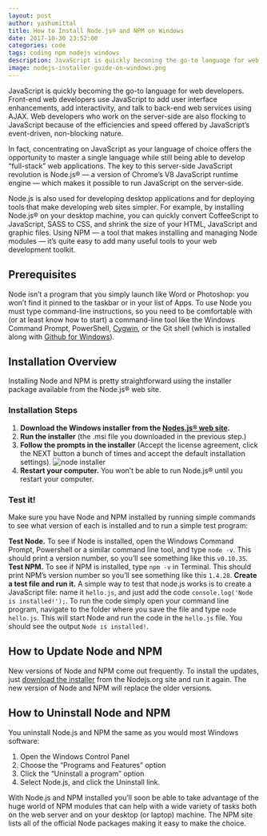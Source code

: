 ```yaml
---
layout: post
author: yashumittal
title: How to Install Node.js® and NPM on Windows
date: 2017-10-30 23:52:00
categories: code
tags: coding npm nodejs windows
description: JavaScript is quickly becoming the go-to language for web developers. Front-end web developers use JavaScript to add user interface enhancements, add interactivity, and talk to back-end web services using AJAX. Web developers who work on the server-side are also flocking
image: nodejs-installer-guide-on-windows.png
---
```


JavaScript is quickly becoming the go-to language for web developers. Front-end web developers use JavaScript to add user interface enhancements, add interactivity, and talk to back-end web services using AJAX. Web developers who work on the server-side are also flocking to JavaScript because of the efficiencies and speed offered by JavaScript’s event-driven, non-blocking nature.

In fact, concentrating on JavaScript as your language of choice offers the opportunity to master a single language while still being able to develop “full-stack” web applications. The key to this server-side JavaScript revolution is Node.js® — a version of Chrome’s V8 JavaScript runtime engine — which makes it possible to run JavaScript on the server-side.

Node.js is also used for developing desktop applications and for deploying tools that make developing web sites simpler. For example, by installing Node.js® on your desktop machine, you can quickly convert CoffeeScript to JavaScript, SASS to CSS, and shrink the size of your HTML, JavaScript and graphic files. Using NPM — a tool that makes installing and managing Node modules — it’s quite easy to add many useful tools to your web development toolkit.

## Prerequisites

Node isn’t a program that you simply launch like Word or Photoshop: you won’t find it pinned to the taskbar or in your list of Apps. To use Node you must type command-line instructions, so you need to be comfortable with (or at least know how to start) a command-line tool like the Windows Command Prompt, PowerShell, [Cygwin](//www.cygwin.com/), or the Git shell (which is installed along with [Github for Windows](//windows.github.com/)).

## Installation Overview

Installing Node and NPM is pretty straightforward using the installer package available from the Node.js® web site.

### Installation Steps

1. **Download the Windows installer from the [Nodes.js® web site](//nodejs.org/).**
2. **Run the installer** (the .msi file you downloaded in the previous step.)
3. **Follow the prompts in the installer** (Accept the license agreement, click the NEXT button a bunch of times and accept the default installation settings).
![node installer](//blog.codecarrot.net/images/node_installer.png)
4. **Restart your computer.** You won’t be able to run Node.js® until you restart your computer.

### Test it!

Make sure you have Node and NPM installed by running simple commands to see what version of each is installed and to run a simple test program:

**Test Node.** To see if Node is installed, open the Windows Command Prompt, Powershell or a similar command line tool, and type `node -v`. This should print a version number, so you’ll see something like this `v0.10.35`.
**Test NPM.** To see if NPM is installed, type `npm -v` in Terminal. This should print NPM’s version number so you’ll see something like this `1.4.28`.
**Create a test file and run it.** A simple way to test that node.js works is to create a JavaScript file: name it `hello.js`, and just add the code `console.log('Node is installed!');`. To run the code simply open your command line program, navigate to the folder where you save the file and type `node hello.js`. This will start Node and run the code in the `hello.js` file. You should see the output `Node is installed!`.

## How to Update Node and NPM

New versions of Node and NPM come out frequently. To install the updates, just [download the installer](//nodejs.org/download/) from the Nodejs.org site and run it again. The new version of Node and NPM will replace the older versions.

## How to Uninstall Node and NPM

You uninstall Node.js and NPM the same as you would most Windows software:

1. Open the Windows Control Panel
2. Choose the “Programs and Features” option
3. Click the “Uninstall a program” option
4. Select Node.js, and click the Uninstall link.

With Node.js and NPM installed you’ll soon be able to take advantage of the huge world of NPM modules that can help with a wide variety of tasks both on the web server and on your desktop (or laptop) machine. The NPM site lists all of the official Node packages making it easy to make the choice.